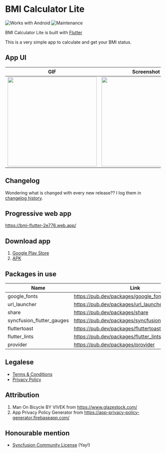 # BMI Calculator Lite

![Works with Android](https://img.shields.io/badge/Works_with-Android-green?style=flat-square)
![Maintenance](https://img.shields.io/maintenance/yes/2022)

BMI Calculator Lite is built with [Flutter](https://flutter.dev/)

This is a very simple app to calculate and get your BMI status.

## App UI

| GIF                                                                                                                                        | Screenshot                                                                                                                                 |
| ------------------------------------------------------------------------------------------------------------------------------------------ | ------------------------------------------------------------------------------------------------------------------------------------------ |
| <img src="https://user-images.githubusercontent.com/60868965/94334737-4f988280-000a-11eb-92e8-161c9655be9b.gif" heigth="512" width="288"/> | <img src="https://user-images.githubusercontent.com/60868965/94332657-8fab3580-0009-11eb-852d-269a9838c1ba.jpg" heigth="512" width="288"/> |

## Changelog

Wondering what is changed with every new release?? I log them in [changelog history](https://telegra.ph/Changelogs---BMI-Calculator-Lite-07-21).

## Progressive web app

https://bmi-flutter-2e776.web.app/

## Download app

1. [Google Play Store](https://play.google.com/store/apps/details?id=live.iqfareez.bmicalculator)
2. [APK](https://github.com/fareezMaple/bmi_calculator/releases)

## Packages in use

| Name                      | Link                                               |
| ------------------------- | -------------------------------------------------- |
| google_fonts              | https://pub.dev/packages/google_fonts              |
| url_launcher              | https://pub.dev/packages/url_launcher              |
| share                     | https://pub.dev/packages/share                     |
| syncfusion_flutter_gauges | https://pub.dev/packages/syncfusion_flutter_gauges |
| fluttertoast              | https://pub.dev/packages/fluttertoast              |
| flutter_lints             | https://pub.dev/packages/flutter_lints             |
| provider                  | https://pub.dev/packages/provider                  |

## Legalese

- [Terms & Conditions](https://telegra.ph/TC---BMI-Calculator-Lite-07-21)
- [Privacy Policy](https://telegra.ph/Privacy-Policy---BMI-Calculator-Lite-07-21)

## Attribution

1. Man On Bicycle BY VIVEK from https://www.glazestock.com/
2. App Privacy Policy Generator from https://app-privacy-policy-generator.firebaseapp.com/

## Honourable mention

- [Syncfusion Community License](https://www.syncfusion.com/products/communitylicense) (Yay!)
